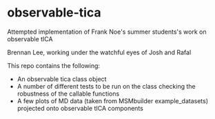 # observable-tica
Attempted implementation of Frank Noe's summer students's work on observable tICA

Brennan Lee, working under the watchful eyes of Josh and Rafal

This repo contains the following:
  - An observable tica class object
  - A number of different tests to be run on the class checking the robustness of the callable functions
  - A few plots of MD data (taken from MSMbuilder example_datasets) projected onto observable tICA components
 
